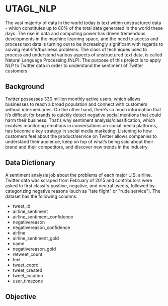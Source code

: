 # UTAGL_NLP
The vast majority of data in the world today is text within unstructured data - which constitutes up to 80% of the total data generated in the world these days. The rise in data and computing power has driven tremendous developments in the machine learning space, and the need to access and process text data is turning out to be increasingly significant with regards to solving real-life/business problems. The class of techniques used to process and understand various aspects of unstructured text data, is called Natural Language Processing (NLP).
The purpose of this project is to apply NLP to Twitter data in order to understand the sentiment of Twitter customers

## Background
Twitter possesses 330 million monthly active users, which allows businesses to reach a broad population and connect with customers without intermediaries. On the other hand, there’s so much information that it’s difficult for brands to quickly detect negative social mentions that could harm their business.
That's why sentiment analysis/classification, which involves monitoring emotions in conversations on social media platforms, has become a key strategy in social media marketing.
Listening to how customers feel about the product/service on Twitter allows companies to understand their audience, keep on top of what’s being said about their brand and their competitors, and discover new trends in the industry.

## Data Dictionary
A sentiment analysis job about the problems of each major U.S. airline. Twitter data was scraped from February of 2015 and contributors were asked to first classify positive, negative, and neutral tweets, followed by categorizing negative reasons (such as "late flight" or "rude service").
The dataset has the following columns:
- tweet_id
- airline_sentiment
- airline_sentiment_confidence
- negativereason
- negativereason_confidence
- airline
- airline_sentiment_gold
- name
- negativereason_gold
- retweet_count
- text
- tweet_coord
- tweet_created
- tweet_location
- user_timezone

## Objective
